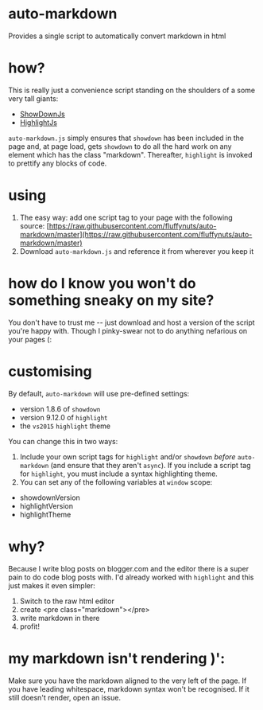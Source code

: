 # auto-markdown
Provides a single script to automatically convert markdown in html

# how?
This is really just a convenience script standing on the shoulders of a some very tall giants:
- [ShowDownJs](https://github.com/showdownjs/showdown)
- [HighlightJs](https://github.com/isagalaev/highlight.js)

`auto-markdown.js` simply ensures that `showdown` has been included in the page and, at page load, gets `showdown` to do all the hard work on any element which has the class "markdown". Thereafter, `highlight` is invoked to prettify any blocks of code.

# using

1. The easy way: add one script tag to your page with the following source:
[https://raw.githubusercontent.com/fluffynuts/auto-markdown/master](https://raw.githubusercontent.com/fluffynuts/auto-markdown/master)
2. Download `auto-markdown.js` and reference it from wherever you keep it

# how do I know you won't do something sneaky on my site?
You don't have to trust me -- just download and host a version of the script you're happy with. Though I pinky-swear not to do anything nefarious on your pages (:

# customising
By default, `auto-markdown` will use pre-defined settings:
- version 1.8.6 of `showdown`
- version 9.12.0 of `highlight`
- the `vs2015` `highlight` theme

You can change this in two ways:
1. Include your own script tags for `highlight` and/or `showdown` _before_ `auto-markdown` (and ensure that they aren't `async`). If you include a script tag for `highlight`, you must include a syntax highlighting theme.
2. You can set any of the following variables at `window` scope:
  - showdownVersion
  - highlightVersion
  - highlightTheme

# why?
Because I write blog posts on blogger.com and the editor there is a super pain to do code blog posts with. I'd already worked with `highlight` and this just makes it even simpler:
1. Switch to the raw html editor
2. create &lt;pre class="markdown"&gt;&lt;/pre&gt;
3. write markdown in there
4. profit!

# my markdown isn't rendering )':
Make sure you have the markdown aligned to the very left of the page. If you have leading whitespace, markdown syntax won't be recognised. If it still doesn't render, open an issue.